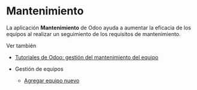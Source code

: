 # Mantenimiento

La aplicación **Mantenimiento** de Odoo ayuda a aumentar la eficacia de los
equipos al realizar un seguimiento de los requisitos de mantenimiento.

Ver también

  * [Tutoriales de Odoo: gestión del mantenimiento del equipo](https://www.odoo.com/slides/slide/managing-equipment-maintenance-709)

  * Gestión de equipos
    * [Agregar equipo nuevo](maintenance/equipment_management/add_new_equipment.html)

